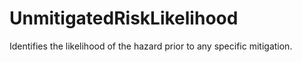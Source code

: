 UnmitigatedRiskLikelihood
=========================

Identifies the likelihood of the hazard prior to any specific mitigation.

